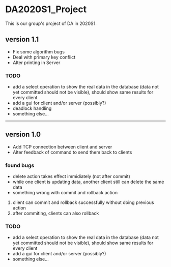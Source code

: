 # DA2020S1_Project
This is our group's project of DA in 2020S1.


## version 1.1
- Fix some algorithm bugs
- Deal with primary key conflict
- Alter printing in Server

### TODO
- add a select operation to show the real data in the database (data not yet committed should not be visible), should show same results for every client
- add a gui for client and/or server (possibly?)
- deadlock handling
- something else...

___

## version 1.0
- Add TCP connection between client and server
- Alter feedback of command to send them back to clients



### found bugs
- delete action takes effect immidiately (not after commit)
- while one client is updating data, another client still can delete the same data
- something wrong with commit and rollback action



1. client can commit and rollback successfully without doing previous action
2. after commiting, clients can also rollback



### TODO
- add a select operation to show the real data in the database (data not yet committed should not be visible), should show same results for every client
- add a gui for client and/or server (possibly?)
- something else...
